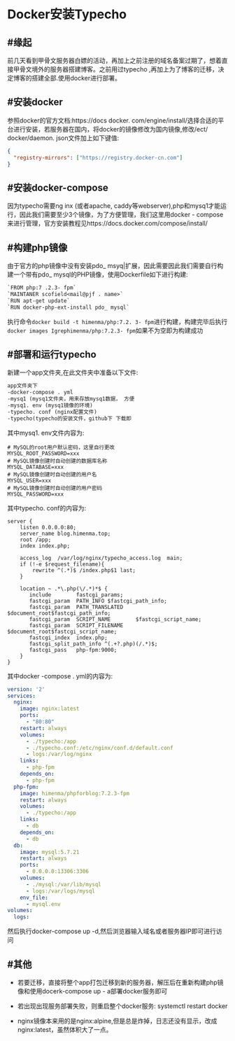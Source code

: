 # Docker安装Typecho

## #缘起

前几天看到甲骨文服务器白嫖的活动，再加上之前注册的域名备案过期了，想着直接甲骨文境外的服务器搭建博客。之前用过typecho ,再加上为了博客的迁移，决定博客的搭建全部.使用docker进行部署。

## #安装docker

参照docker的官方文档:https://docs docker. com/engine/install/选择合适的平台进行安装，若服务器在国内，将docker的镜像修改为国内镜像,修改/ect/ docker/daemon. json文件加上如下键值:

```json
{
  "registry-mirrors": ["https://registry.docker-cn.com"]
}
```

## #安装docker-compose

因为typecho需要ng inx (或者apache, caddy等webserver),php和mysq1才能运行，因此我们需要至少3个镜像，为了方便管理，我们这里用docker - compose来进行管理，官方安装教程见https://docs.docker.com/compose/install/

## #构建php镜像

由于官方的php镜像中没有安装pdo_ msyq|扩展，因此需要因此我们需要自行构建一个带有pdo_ mysql的PHP镜像，使用Dockerfile如下进行构建:

```dockerfile
`FROM php:7 .2.3- fpm`
`MAINTANER scofield<mail@pjf . name>`
`RUN apt-get update`
`RUN docker-php-ext-install pdo_ mysql`
```

执行命令`docker build -t himenma/php:7.2. 3- fpm`进行构建，构建完毕后执行`docker images Igrephimenma/php:7.2.3- fpm`如果不为空即为构建成功

## #部署和运行typecho

新建一个app文件夹,在此文件夹中准备以下文件:

```txt
app文件夹下
-docker-compose . yml
-mysq1 (mysq1文件夹，用来存放mysq1数据， 方便
-mysq1. env (mysq1镜像的环境)
-typecho. conf (nginx配置文件)
-typecho(typecho的安装文件，github下 下载即
```

其中mysq1. env文件内容为:

```mysql
# MySQL的root用户默认密码，这里自行更改
MYSQL_ROOT_PASSWORD=xxx
# MySQL镜像创建时自动创建的数据库名称
MYSQL_DATABASE=xxx
# MySQL镜像创建时自动创建的用户名
MYSQL_USER=xxx
# MySQL镜像创建时自动创建的用户密码
MYSQL_PASSWORD=xxx
```

其中typecho. conf的内容为:

```nginx
server {
    listen 0.0.0.0:80;
    server_name blog.himenma.top;
    root /app;
    index index.php;

    access_log  /var/log/nginx/typecho_access.log  main;
    if (!-e $request_filename){
        rewrite ^(.*)$ /index.php$1 last;
    }

    location ~ .*\.php(\/.*)*$ {
       include        fastcgi_params;
       fastcgi_param  PATH_INFO $fastcgi_path_info;
       fastcgi_param  PATH_TRANSLATED $document_root$fastcgi_path_info;
       fastcgi_param  SCRIPT_NAME        $fastcgi_script_name;
       fastcgi_param  SCRIPT_FILENAME    $document_root$fastcgi_script_name;
       fastcgi_index  index.php;
       fastcgi_split_path_info ^(.+?.php)(/.*)$; 
       fastcgi_pass   php-fpm:9000;
    }
}
```

其中docker -compose . yml的内容为:

```yaml
version: '2'
services:
  nginx:
    image: nginx:latest
    ports:
      - "80:80"
    restart: always
    volumes:
      - ./typecho:/app
      - ./typecho.conf:/etc/nginx/conf.d/default.conf
      - logs:/var/log/nginx
    links:
      - php-fpm
    depends_on:
      - php-fpm
  php-fpm:
    image: himenma/phpforblog:7.2.3-fpm
    restart: always
    volumes:
      - ./typecho:/app
    links:
      - db
    depends_on:
      - db
  db:
    image: mysql:5.7.21
    restart: always
    ports:
      - 0.0.0.0:13306:3306
    volumes:
      - ./mysql:/var/lib/mysql
      - logs:/var/logs/mysql
    env_file:
      - mysql.env
volumes:
  logs:
```

然后执行docker-compose up -d,然后浏览器输入域名或者服务器IP即可进行访问

## #其他

- 若要迁移，直接将整个app打包迁移到新的服务器，解压后在重新构建php镜像和使用docerk-compose up - a部署docker服务即可

- 若出现出现服务部署失败，则重启整个docker服务: systemctl restart docker

- nginx镜像本来用的是nginx:alpine,但是总是炸掉，日志还没有显示，改成nginx:latest，虽然体积大了一点。